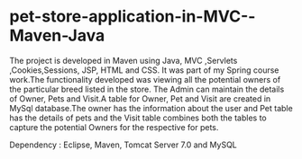 # pet-store-application-in-MVC--Maven-Java

The project is developed in Maven using Java, MVC ,Servlets ,Cookies,Sessions, JSP, HTML and CSS. It was part of my Spring course work.The functionality developed was viewing all the potential owners of the particular breed listed in the store. The Admin can maintain the details of Owner, Pets and Visit.A table for Owner, Pet and Visit are created in MySql database.The owner has the information about the user and Pet table has the details of pets and the Visit table combines both the tables to capture the  potential  Owners for the respective for pets.

Dependency : Eclipse, Maven, Tomcat Server 7.0 and MySQL 

